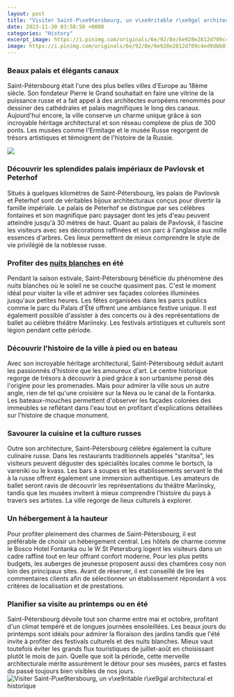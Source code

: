 ```yaml
---
layout: post
title: "Visiter Saint-P\xe9tersbourg, un v\xe9ritable r\xe9gal architectural et historique"
date: 2023-11-30 03:58:50 +0000
categories: "History"
excerpt_image: https://i.pinimg.com/originals/6e/92/8e/6e928e2812d709c4ed9dbb0175cf44c6.jpg
image: https://i.pinimg.com/originals/6e/92/8e/6e928e2812d709c4ed9dbb0175cf44c6.jpg
---
```


### Beaux palais et élégants canaux 
Saint-Pétersbourg était l'une des plus belles villes d'Europe au 18ème siècle. Son fondateur Pierre le Grand souhaitait en faire une vitrine de la puissance russe et a fait appel à des architectes européens renommés pour dessiner des cathédrales et palais magnifiques le long des canaux. Aujourd'hui encore, la ville conserve un charme unique grâce à son incroyable héritage architectural et son réseau complexe de plus de 300 ponts. Les musées comme l'Ermitage et le musée Russe regorgent de trésors artistiques et témoignent de l'histoire de la Russie. 

![](https://saint-petersbourg.voyage/wp-content/uploads/2015/09/IMG_3399.jpg)
### Découvrir les splendides **palais impériaux de Pavlovsk et Peterhof**
Situés à quelques kilomètres de Saint-Pétersbourg, les palais de Pavlovsk et Peterhof sont de véritables bijoux architecturaux conçus pour divertir la famille impériale. Le palais de Peterhof se distingue par ses célèbres fontaines et son magnifique parc paysager dont les jets d'eau peuvent atteindre jusqu'à 30 mètres de haut. Quant au palais de Pavlovsk, il fascine les visiteurs avec ses décorations raffinées et son parc à l'anglaise aux mille essences d'arbres. Ces lieux permettent de mieux comprendre le style de vie privilégié de la noblesse russe.
### Profiter des [nuits blanches](https://thelivenews.github.io/2024-01-02-discovering-the-hidden-gems-of-fiji/) en été 
Pendant la saison estivale, Saint-Pétersbourg bénéficie du phénomène des nuits blanches où le soleil ne se couche quasiment pas. C'est le moment idéal pour visiter la ville et admirer ses façades colorées illuminées jusqu'aux petites heures. Les fêtes organisées dans les parcs publics comme le parc du Palais d'Été offrent une ambiance festive unique. Il est également possible d'assister à des concerts ou à des représentations de ballet au célèbre théâtre Mariinsky. Les festivals artistiques et culturels sont légion pendant cette période.
### Découvrir l'histoire de la ville à pied ou en bateau 
Avec son incroyable héritage architectural, Saint-Pétersbourg séduit autant les passionnés d'histoire que les amoureux d'art. Le centre historique regorge de trésors à découvrir à pied grâce à son urbanisme pensé dès l'origine pour les promenades. Mais pour admirer la ville sous un autre angle, rien de tel qu'une croisière sur la Neva ou le canal de la Fontanka. Les bateaux-mouches permettent d'observer les façades colorées des immeubles se reflétant dans l'eau tout en profitant d'explications détaillées sur l'histoire de chaque monument.
### Savourer la cuisine et la culture russes
Outre son architecture, Saint-Pétersbourg célèbre également la culture culinaire russe. Dans les restaurants traditionnels appelés "stanitsa", les visiteurs peuvent déguster des spécialités locales comme le bortsch, la vareniki ou le kvass. Les bars à soupes et les établissements servant le thé à la russe offrent également une immersion authentique. Les amateurs de ballet seront ravis de découvrir les représentations du théâtre Mariinsky, tandis que les musées invitent à mieux comprendre l'histoire du pays à travers ses artistes. La ville regorge de lieux culturels à explorer.
### Un hébergement à la hauteur 
Pour profiter pleinement des charmes de Saint-Pétersbourg, il est préférable de choisir un hébergement central. Les hôtels de charme comme le Bosco Hotel Fontanka ou le W St Petersburg logent les visiteurs dans un cadre raffiné tout en leur offrant confort moderne. Pour les plus petits budgets, les auberges de jeunesse proposent aussi des chambres cosy non loin des principaux sites. Avant de réserver, il est conseillé de lire les commentaires clients afin de sélectionner un établissement répondant à vos critères de localisation et de prestations. 
### Planifier sa visite au printemps ou en été
Saint-Pétersbourg dévoile tout son charme entre mai et octobre, profitant d'un climat tempéré et de longues journées ensoleillées. Les beaux jours du printemps sont idéals pour admirer la floraison des jardins tandis que l'été invite à profiter des festivals culturels et des nuits blanches. Mieux vaut toutefois éviter les grands flux touristiques de juillet-août en choisissant plutôt le mois de juin. Quelle que soit la période, cette merveille architecturale mérite assurément le détour pour ses musées, parcs et fastes du passé toujours bien visibles de nos jours.
![Visiter Saint-P\xe9tersbourg, un v\xe9ritable r\xe9gal architectural et historique](https://i.pinimg.com/originals/6e/92/8e/6e928e2812d709c4ed9dbb0175cf44c6.jpg)